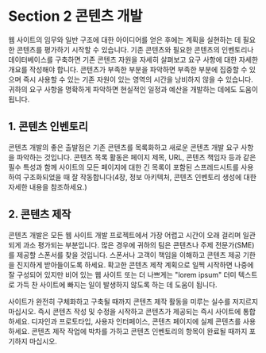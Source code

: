 # Section 2 콘텐츠 개발

웹 사이트의 임무와 일반 구조에 대한 아이디어를 얻은 후에는 계획을 실현하는 데 필요한 콘텐츠를 평가하기 시작할 수 있습니다. 기존 콘텐츠와 필요한 콘텐츠의 인벤토리나 데이터베이스를 구축하면 기존 콘텐츠 자원을 자세히 살펴보고 요구 사항에 대한 자세한 개요를 작성해야 합니다. 콘텐츠가 부족한 부분을 파악하면 부족한 부분에 집중할 수 있으며 즉시 사용할 수 있는 기존 자원이 있는 영역의 시간을 낭비하지 않을 수 있습니다. 귀하의 요구 사항을 명확하게 파악하면 현실적인 일정과 예산을 개발하는 데에도 도움이 됩니다.

## 1. 콘텐츠 인벤토리

콘텐츠 개발의 좋은 출발점은 기존 콘텐츠를 목록화하고 새로운 콘텐츠 개발 요구 사항을 파악하는 것입니다. 콘텐츠 목록 활동은 페이지 제목, URL, 콘텐츠 책임자 등과 같은 필수 특성과 함께 사이트의 모든 페이지에 대한 긴 목록이 포함된 스프레드시트를 사용하여 구조화되었을 때 잘 작동합니다(4장, 정보 아키텍처, 콘텐츠 인벤토리 생성에 대한 자세한 내용을 참조하세요.)

## 2. 콘텐츠 제작

콘텐츠 개발은 모든 웹 사이트 개발 프로젝트에서 가장 어렵고 시간이 오래 걸리며 일관되게 과소 평가되는 부분입니다. 많은 경우에 귀하의 팀은 콘텐츠나 주제 전문가(SME)를 제공할 스폰서를 찾을 것입니다. 스폰서나 고객이 책임을 이해하고 콘텐츠 제공 기한을 진지하게 받아들이도록 하세요. 확고한 콘텐츠 제작 계획으로 일찍 시작하면 나중에 잘 구성되어 있지만 비어 있는 웹 사이트 또는 더 나쁘게는 "lorem ipsum" 더미 텍스트로 가득 찬 사이트에 빠지는 일이 발생하지 않도록 하는 데 도움이 됩니다.

사이트가 완전히 구체화하고 구축될 때까지 콘텐츠 제작 활동을 미루는 실수를 저지르지 마십시오. 즉시 콘텐츠 작성 및 수정을 시작하고 콘텐츠가 제공되는 즉시 사이트에 통합하세요. 디자인과 프로토타입, 사용자 인터페이스, 콘텐츠 페이지에 실제 콘텐츠를 사용하세요. 콘텐츠 제작 작업에 박차를 가하고 콘텐츠 인벤토리의 항목이 완료될 때까지 포기하지 마십시오.
